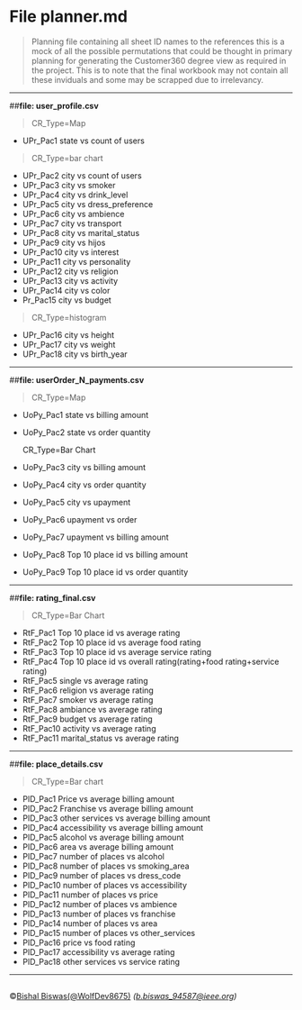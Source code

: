 # File planner.md

>Planning file containing all sheet ID names to the references 
> this is a mock of all the possible permutations that could be thought 
> in primary planning for generating the Customer360 degree view as required
> in the project. This is to note that the final workbook may not contain all these
> inviduals and some may be scrapped due to irrelevancy.


---
##**file: user_profile.csv**

>	CR_Type=Map
- UPr_Pac1		state vs count of users

>	CR_Type=bar chart
- UPr_Pac2		city vs count of users
- UPr_Pac3		city vs smoker
- UPr_Pac4		city vs drink_level
- UPr_Pac5		city vs dress_preference
- UPr_Pac6		city vs ambience
- UPr_Pac7		city vs transport
- UPr_Pac8		city vs marital_status
- UPr_Pac9		city vs hijos
- UPr_Pac10		city vs interest
- UPr_Pac11		city vs personality
- UPr_Pac12		city vs religion
- UPr_Pac13		city vs activity
- UPr_Pac14		city vs color
- Pr_Pac15		city vs budget
	
>	CR_Type=histogram

- UPr_Pac16		city vs height
- UPr_Pac17		city vs weight
- UPr_Pac18		city vs birth_year

--- 		
##**file: userOrder_N_payments.csv**

>	CR_Type=Map
- UoPy_Pac1		state vs billing amount
- UoPy_Pac2		state vs order quantity
	
	CR_Type=Bar Chart
- UoPy_Pac3		city vs billing amount
- UoPy_Pac4		city vs order quantity
- UoPy_Pac5		city vs upayment
- UoPy_Pac6		upayment vs order
- UoPy_Pac7		upayment vs billing amount
- UoPy_Pac8		Top 10 place id vs billing amount 
- UoPy_Pac9		Top 10 place id vs order quantity

---
##**file: rating_final.csv**

>	CR_Type=Bar Chart
- RtF_Pac1		Top 10 place id vs average rating
- RtF_Pac2		Top 10 place id vs average food rating
- RtF_Pac3		Top 10 place id vs average service rating
- RtF_Pac4		Top 10 place id vs overall rating(rating+food rating+service rating)
- RtF_Pac5		single vs average rating
- RtF_Pac6		religion vs average rating
- RtF_Pac7		smoker vs average rating
- RtF_Pac8		ambiance vs average rating
- RtF_Pac9		budget vs average rating
- RtF_Pac10		activity vs average rating
- RtF_Pac11		marital_status vs average rating

---	
##**file: place_details.csv**

>	CR_Type=Bar chart
- PlD_Pac1		Price vs average billing amount
- PlD_Pac2		Franchise vs average billing amount
- PlD_Pac3		other services vs average billing amount
- PlD_Pac4		accessibility vs average billing amount
- PlD_Pac5		alcohol vs average billing amount
- PlD_Pac6		area vs average billing amount
- PlD_Pac7		number of places vs alcohol 
- PlD_Pac8		number of places vs smoking_area	
- PlD_Pac9		number of places vs dress_code	
- PlD_Pac10		number of places vs accessibility	
- PlD_Pac11		number of places vs price	
- PlD_Pac12		number of places vs ambience	
- PlD_Pac13		number of places vs franchise	
- PlD_Pac14		number of places vs area	
- PlD_Pac15		number of places vs other_services
- PlD_Pac16		price vs food rating
- PlD_Pac17		accessibility vs average rating
- PlD_Pac18		other services vs service rating

---
## 
&copy;[Bishal Biswas(@WolfDev8675)](https://github.com/WolfDev8675)
_(b.biswas_94587@ieee.org)_